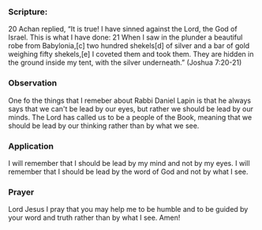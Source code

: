 ### Scripture:
20 Achan replied, “It is true! I have sinned against the Lord, the God of Israel. This is what I have done: 21 When I saw in the plunder a beautiful robe from Babylonia,[c] two hundred shekels[d] of silver and a bar of gold weighing fifty shekels,[e] I coveted them and took them. They are hidden in the ground inside my tent, with the silver underneath.”
(Joshua 7:20-21)

### Observation
One fo the things that I remeber about Rabbi Daniel Lapin is that he always says that we can't be lead by our eyes, but rather we should be lead by our minds.
The Lord has called us to be a people of the Book, meaning that we should be lead by our thinking rather than by what we see.

### Application
I will remember that I should be lead by my mind and not by my eyes. I will remember that I should be lead by the word of God and not by what I see.

### Prayer
Lord Jesus I pray that you may help me to be humble and to be guided by your word and truth rather than by what I see. Amen!

